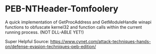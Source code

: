 # PEB-NTHeader-Tomfoolery
A quick implementation of GetProcAddress and GetModuleHandle winapi functions to obfuscate kernel32 and function calls within the current running process. (NOT DLL-ABLE YET!)

Super Helpful Source:
https://www.cynet.com/attack-techniques-hands-on/defense-evasion-techniques-peb-edition/
